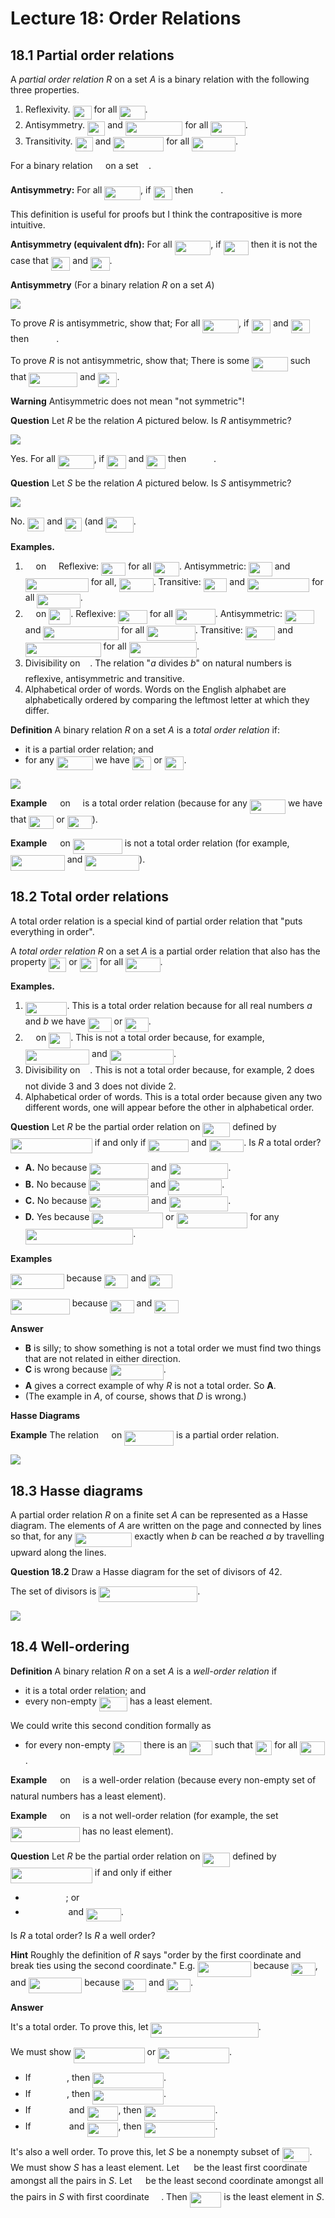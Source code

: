 # Lecture 18: Order Relations

## 18.1 Partial order relations

A _partial order relation R_ on a set _A_ is a binary relation with the
following three properties.

1. Reflexivity. <img src="/lectures/tex/7ce734238de3a1df28eef503cc25155c.svg?invert_in_darkmode&sanitize=true" align=middle width=29.98677824999999pt height=22.465723500000017pt/> for all <img src="/lectures/tex/093389674502221e9d1394082bbabd6f.svg?invert_in_darkmode&sanitize=true" align=middle width=41.10908999999999pt height=22.465723500000017pt/>.
2. Antisymmetry. <img src="/lectures/tex/b3b3425b4ba9f5f69882ea9d0c802c3f.svg?invert_in_darkmode&sanitize=true" align=middle width=28.35242024999999pt height=22.831056599999986pt/> and <img src="/lectures/tex/462ad26b0a66af148b8baa93bef3d285.svg?invert_in_darkmode&sanitize=true" align=middle width=91.58460299999999pt height=22.831056599999986pt/> for all <img src="/lectures/tex/b62c2586b691b315f9b440ae4358ed02.svg?invert_in_darkmode&sanitize=true" align=middle width=55.46977094999998pt height=22.831056599999986pt/>.
3. Transitivity. <img src="/lectures/tex/b3b3425b4ba9f5f69882ea9d0c802c3f.svg?invert_in_darkmode&sanitize=true" align=middle width=28.35242024999999pt height=22.831056599999986pt/> and <img src="/lectures/tex/58b4ec2477394924e2151ae5a91db8c7.svg?invert_in_darkmode&sanitize=true" align=middle width=80.75909984999998pt height=22.831056599999986pt/> for all <img src="/lectures/tex/5d22b101a8e05a8b7a3f72eff1d3e90a.svg?invert_in_darkmode&sanitize=true" align=middle width=69.88945754999999pt height=22.831056599999986pt/>.

For a binary relation <img src="/lectures/tex/1e438235ef9ec72fc51ac5025516017c.svg?invert_in_darkmode&sanitize=true" align=middle width=12.60847334999999pt height=22.465723500000017pt/> on a set <img src="/lectures/tex/53d147e7f3fe6e47ee05b88b166bd3f6.svg?invert_in_darkmode&sanitize=true" align=middle width=12.32879834999999pt height=22.465723500000017pt/>.

**Antisymmetry:** For all <img src="/lectures/tex/9311deac98c2602d33194f450b01649b.svg?invert_in_darkmode&sanitize=true" align=middle width=57.77001449999998pt height=22.465723500000017pt/>, if <img src="/lectures/tex/53712d99bae21b47e7c2bb25e64c6f5a.svg?invert_in_darkmode&sanitize=true" align=middle width=30.65266379999999pt height=22.465723500000017pt/> then <img src="/lectures/tex/b1185cf9f05b29c99b55c0cde01294f5.svg?invert_in_darkmode&sanitize=true" align=middle width=39.96184334999999pt height=14.15524440000002pt/>.

This definition is useful for proofs but I think the contrapositive is more
intuitive.

**Antisymmetry (equivalent dfn):** For all <img src="/lectures/tex/9311deac98c2602d33194f450b01649b.svg?invert_in_darkmode&sanitize=true" align=middle width=57.77001449999998pt height=22.465723500000017pt/>, if <img src="/lectures/tex/fefeb2f61cc8685177b0a576d3e3cb95.svg?invert_in_darkmode&sanitize=true" align=middle width=39.96184334999999pt height=22.831056599999986pt/> then it
is not the case that <img src="/lectures/tex/cd545545658252896318babb6260cb4a.svg?invert_in_darkmode&sanitize=true" align=middle width=30.65268359999999pt height=22.465723500000017pt/> and <img src="/lectures/tex/53712d99bae21b47e7c2bb25e64c6f5a.svg?invert_in_darkmode&sanitize=true" align=middle width=30.65266379999999pt height=22.465723500000017pt/>.

**Antisymmetry** (For a binary relation _R_ on a set _A_)

![](images/L18-P5.png)

To prove _R_ is antisymmetric, show that; For all <img src="/lectures/tex/9311deac98c2602d33194f450b01649b.svg?invert_in_darkmode&sanitize=true" align=middle width=57.77001449999998pt height=22.465723500000017pt/>, if <img src="/lectures/tex/cd545545658252896318babb6260cb4a.svg?invert_in_darkmode&sanitize=true" align=middle width=30.65268359999999pt height=22.465723500000017pt/> and
<img src="/lectures/tex/53712d99bae21b47e7c2bb25e64c6f5a.svg?invert_in_darkmode&sanitize=true" align=middle width=30.65266379999999pt height=22.465723500000017pt/> then <img src="/lectures/tex/b1185cf9f05b29c99b55c0cde01294f5.svg?invert_in_darkmode&sanitize=true" align=middle width=39.96184334999999pt height=14.15524440000002pt/>.

To prove _R_ is not antisymmetric, show that; There is some <img src="/lectures/tex/9311deac98c2602d33194f450b01649b.svg?invert_in_darkmode&sanitize=true" align=middle width=57.77001449999998pt height=22.465723500000017pt/> such
that <img src="/lectures/tex/9cbb1b17ffb8fb4bdca2437258ddf640.svg?invert_in_darkmode&sanitize=true" align=middle width=77.92039199999998pt height=22.831056599999986pt/> and <img src="/lectures/tex/53712d99bae21b47e7c2bb25e64c6f5a.svg?invert_in_darkmode&sanitize=true" align=middle width=30.65266379999999pt height=22.465723500000017pt/>.

**Warning** Antisymmetric does not mean "not symmetric"!

**Question** Let _R_ be the relation _A_ pictured below. Is _R_ antisymmetric?

![](images/L18-P7-1.png)

Yes. For all <img src="/lectures/tex/9311deac98c2602d33194f450b01649b.svg?invert_in_darkmode&sanitize=true" align=middle width=57.77001449999998pt height=22.465723500000017pt/>, if <img src="/lectures/tex/cd545545658252896318babb6260cb4a.svg?invert_in_darkmode&sanitize=true" align=middle width=30.65268359999999pt height=22.465723500000017pt/> and <img src="/lectures/tex/53712d99bae21b47e7c2bb25e64c6f5a.svg?invert_in_darkmode&sanitize=true" align=middle width=30.65266379999999pt height=22.465723500000017pt/> then <img src="/lectures/tex/b1185cf9f05b29c99b55c0cde01294f5.svg?invert_in_darkmode&sanitize=true" align=middle width=39.96184334999999pt height=14.15524440000002pt/>.

**Question** Let _S_ be the relation _A_ pictured below. Is _S_ antisymmetric?

![](images/L18-P7-2.png)

No. <img src="/lectures/tex/2d04e61cb98f6800037724871672eaaf.svg?invert_in_darkmode&sanitize=true" align=middle width=27.465800999999992pt height=22.465723500000017pt/> and <img src="/lectures/tex/4a29d640a7b86177b2f8fa0f4071af0a.svg?invert_in_darkmode&sanitize=true" align=middle width=27.465800999999992pt height=22.465723500000017pt/> (and <img src="/lectures/tex/ad1e0669a5d35368751260719af7dbff.svg?invert_in_darkmode&sanitize=true" align=middle width=44.748765599999984pt height=24.65753399999998pt/>.

**Examples.**

1. <img src="/lectures/tex/c85a67d18322c7784f40a29a9fd19c86.svg?invert_in_darkmode&sanitize=true" align=middle width=12.785434199999989pt height=20.908638300000003pt/> on <img src="/lectures/tex/f3e711926cecfed3003f9ae341f3d92b.svg?invert_in_darkmode&sanitize=true" align=middle width=11.87217899999999pt height=22.648391699999998pt/>
  Reflexive: <img src="/lectures/tex/c9f09401fe3eb3d79a8b6d19802264ab.svg?invert_in_darkmode&sanitize=true" align=middle width=39.29593799999999pt height=20.908638300000003pt/> for all <img src="/lectures/tex/3fdcf825afb8e2bee68b6e9fa814c29a.svg?invert_in_darkmode&sanitize=true" align=middle width=40.65247064999999pt height=22.648391699999998pt/>.
  Antisymmetric: <img src="/lectures/tex/ba7b0048fb01eb2791ba2ac6d678eade.svg?invert_in_darkmode&sanitize=true" align=middle width=37.66158164999999pt height=22.831056599999986pt/> and <img src="/lectures/tex/9647a82caadc981595d330fb91385e86.svg?invert_in_darkmode&sanitize=true" align=middle width=100.89376275pt height=22.831056599999986pt/> for all, <img src="/lectures/tex/a7339e6d81b4a0fcd2e53025c2eea2e5.svg?invert_in_darkmode&sanitize=true" align=middle width=55.013151599999986pt height=22.831056599999986pt/>.
  Transitive: <img src="/lectures/tex/ba7b0048fb01eb2791ba2ac6d678eade.svg?invert_in_darkmode&sanitize=true" align=middle width=37.66158164999999pt height=22.831056599999986pt/> and <img src="/lectures/tex/ecb43070eb29ed1df702ca095a1cadbb.svg?invert_in_darkmode&sanitize=true" align=middle width=99.37742099999997pt height=22.831056599999986pt/> for all <img src="/lectures/tex/c082e7a027ffb0e0e7ce6306c59de452.svg?invert_in_darkmode&sanitize=true" align=middle width=69.43283819999999pt height=22.831056599999986pt/>.
2. <img src="/lectures/tex/2e0145a5b0e7374cba1158796ba774c0.svg?invert_in_darkmode&sanitize=true" align=middle width=12.785434199999989pt height=20.908638300000003pt/> on <img src="/lectures/tex/20c9d513a800b81d0cff408acaf23139.svg?invert_in_darkmode&sanitize=true" align=middle width=35.11995794999999pt height=24.65753399999998pt/>.
  Reflexive: <img src="/lectures/tex/2696e0a27aac15c721a172604f213ccc.svg?invert_in_darkmode&sanitize=true" align=middle width=46.575228149999994pt height=22.465723500000017pt/> for all <img src="/lectures/tex/e8578091b2399f04bec68fe254b4c1c4.svg?invert_in_darkmode&sanitize=true" align=middle width=63.90024959999998pt height=24.65753399999998pt/>.
  Antisymmetric: <img src="/lectures/tex/3c8b983d929a7dc3bcb427bbf20e86d6.svg?invert_in_darkmode&sanitize=true" align=middle width=47.539839599999986pt height=22.465723500000017pt/> and <img src="/lectures/tex/65f60b9e9d35b23b4dfe86c8dc5a9421.svg?invert_in_darkmode&sanitize=true" align=middle width=120.65027204999998pt height=22.465723500000017pt/> for all
  <img src="/lectures/tex/43817159ba5b94273c3eeceb0dc0c324.svg?invert_in_darkmode&sanitize=true" align=middle width=77.67683549999998pt height=24.65753399999998pt/>.
  Transitive: <img src="/lectures/tex/3c8b983d929a7dc3bcb427bbf20e86d6.svg?invert_in_darkmode&sanitize=true" align=middle width=47.539839599999986pt height=22.465723500000017pt/> and <img src="/lectures/tex/dc49ca2084cfb10a10c083e60d3030a8.svg?invert_in_darkmode&sanitize=true" align=middle width=120.87734504999999pt height=22.465723500000017pt/> for
  all <img src="/lectures/tex/7719a7890072057ed4ff861de545af9b.svg?invert_in_darkmode&sanitize=true" align=middle width=108.36970154999999pt height=24.65753399999998pt/>.
3. Divisibility on <img src="/lectures/tex/4fd661cfefdf4318d1aa35fb483796b2.svg?invert_in_darkmode&sanitize=true" align=middle width=11.87217899999999pt height=22.648391699999998pt/>.
  The relation "_a_ divides _b_" on natural numbers is reflexive, antisymmetric
  and transitive.
4. Alphabetical order of words.
  Words on the English alphabet are alphabetically ordered by comparing the
  leftmost letter at which they differ.

**Definition** A binary relation _R_ on a set _A_ is a _total order relation_
if:

- it is a partial order relation; and
- for any <img src="/lectures/tex/9311deac98c2602d33194f450b01649b.svg?invert_in_darkmode&sanitize=true" align=middle width=57.77001449999998pt height=22.465723500000017pt/> we have <img src="/lectures/tex/cd545545658252896318babb6260cb4a.svg?invert_in_darkmode&sanitize=true" align=middle width=30.65268359999999pt height=22.465723500000017pt/> or <img src="/lectures/tex/53712d99bae21b47e7c2bb25e64c6f5a.svg?invert_in_darkmode&sanitize=true" align=middle width=30.65266379999999pt height=22.465723500000017pt/>.

![](images/L18-P9.png)

**Example** <img src="/lectures/tex/c85a67d18322c7784f40a29a9fd19c86.svg?invert_in_darkmode&sanitize=true" align=middle width=12.785434199999989pt height=20.908638300000003pt/> on <img src="/lectures/tex/f3e711926cecfed3003f9ae341f3d92b.svg?invert_in_darkmode&sanitize=true" align=middle width=11.87217899999999pt height=22.648391699999998pt/> is a total order relation (because for any
<img src="/lectures/tex/5de81020d9195d45c724e07c5f78636a.svg?invert_in_darkmode&sanitize=true" align=middle width=57.313395149999984pt height=22.648391699999998pt/> we have that <img src="/lectures/tex/cdfb20e63b6a1d9e6315da9104a271e9.svg?invert_in_darkmode&sanitize=true" align=middle width=39.96184334999999pt height=20.908638300000003pt/> or <img src="/lectures/tex/ae34727a0b1c0584abd914efe4294a26.svg?invert_in_darkmode&sanitize=true" align=middle width=39.96182519999999pt height=20.908638300000003pt/>).

**Example** <img src="/lectures/tex/2e0145a5b0e7374cba1158796ba774c0.svg?invert_in_darkmode&sanitize=true" align=middle width=12.785434199999989pt height=20.908638300000003pt/> on <img src="/lectures/tex/4b7a9696f7ae0fe4556882e908fe1e20.svg?invert_in_darkmode&sanitize=true" align=middle width=78.95559209999999pt height=24.65753399999998pt/> is not a total order relation (for
example, <img src="/lectures/tex/a3f06086efb289f29dbb02b66f700af3.svg?invert_in_darkmode&sanitize=true" align=middle width=86.7579801pt height=24.65753399999998pt/> and <img src="/lectures/tex/d461b96d777f12ca8f1c2a9343815960.svg?invert_in_darkmode&sanitize=true" align=middle width=86.7579801pt height=24.65753399999998pt/>).

## 18.2 Total order relations

A total order relation is a special kind of partial order relation that "puts
everything in order".

A _total order relation R_ on a set _A_ is a partial order relation that also
has the property <img src="/lectures/tex/b3b3425b4ba9f5f69882ea9d0c802c3f.svg?invert_in_darkmode&sanitize=true" align=middle width=28.35242024999999pt height=22.831056599999986pt/> or <img src="/lectures/tex/2549cc2462a00bf6823b401cd651d088.svg?invert_in_darkmode&sanitize=true" align=middle width=28.35242024999999pt height=22.831056599999986pt/> for all <img src="/lectures/tex/b62c2586b691b315f9b440ae4358ed02.svg?invert_in_darkmode&sanitize=true" align=middle width=55.46977094999998pt height=22.831056599999986pt/>.

**Examples.**

1. <img src="/lectures/tex/1af17265e819031033c1ab7d26c362d8.svg?invert_in_darkmode&sanitize=true" align=middle width=66.66669734999999pt height=22.831056599999986pt/>.
  This is a total order relation because for all real numbers _a_ and _b_ we
  have <img src="/lectures/tex/ba7b0048fb01eb2791ba2ac6d678eade.svg?invert_in_darkmode&sanitize=true" align=middle width=37.66158164999999pt height=22.831056599999986pt/> or <img src="/lectures/tex/307059ed570a9ed96829de9a48229299.svg?invert_in_darkmode&sanitize=true" align=middle width=37.66158164999999pt height=22.831056599999986pt/>.
2. <img src="/lectures/tex/2e0145a5b0e7374cba1158796ba774c0.svg?invert_in_darkmode&sanitize=true" align=middle width=12.785434199999989pt height=20.908638300000003pt/> on <img src="/lectures/tex/20c9d513a800b81d0cff408acaf23139.svg?invert_in_darkmode&sanitize=true" align=middle width=35.11995794999999pt height=24.65753399999998pt/>.
  This is not a total order because, for example, <img src="/lectures/tex/656b2ff0ea36487397cb387d66f178e6.svg?invert_in_darkmode&sanitize=true" align=middle width=102.28307264999998pt height=24.65753399999998pt/> and <img src="/lectures/tex/2e9fd10f1fce4a3a386b069064ec56f1.svg?invert_in_darkmode&sanitize=true" align=middle width=102.28307264999998pt height=24.65753399999998pt/>.
3. Divisibility on <img src="/lectures/tex/4fd661cfefdf4318d1aa35fb483796b2.svg?invert_in_darkmode&sanitize=true" align=middle width=11.87217899999999pt height=22.648391699999998pt/>.
  This is not a total order because, for example, 2 does not divide 3 and 3 does
  not divide 2.
4. Alphabetical order of words.
  This is a total order because given any two different words, one will appear
  before the other in alphabetical order.

**Question** Let _R_ be the partial order relation on <img src="/lectures/tex/ce776e8922ac6742f6d9f65ee7a0260c.svg?invert_in_darkmode&sanitize=true" align=middle width=43.835549999999984pt height=22.648391699999998pt/> defined by <img src="/lectures/tex/832c187a4f3bbd99e80d92ed1b04d93e.svg?invert_in_darkmode&sanitize=true" align=middle width=130.88889659999998pt height=24.65753399999998pt/> if and only if <img src="/lectures/tex/203dae99c9f8bbc1283106b2242316ac.svg?invert_in_darkmode&sanitize=true" align=middle width=64.7108385pt height=20.908638300000003pt/> and
<img src="/lectures/tex/5584a2562bacc09118d1d6bde7cc40c0.svg?invert_in_darkmode&sanitize=true" align=middle width=55.57839044999998pt height=20.908638300000003pt/>. Is _R_ a total order?

- **A.** No because <img src="/lectures/tex/7c731eac831b1fb3a22ba08d982a20da.svg?invert_in_darkmode&sanitize=true" align=middle width=94.80013784999998pt height=24.65753399999998pt/> and <img src="/lectures/tex/f6ea2757be4a8bce333642eb8e0de94f.svg?invert_in_darkmode&sanitize=true" align=middle width=94.80013784999998pt height=24.65753399999998pt/>.
- **B.** No because <img src="/lectures/tex/bb0f3f38b9a476f7c937dd156a209511.svg?invert_in_darkmode&sanitize=true" align=middle width=94.80013784999998pt height=24.65753399999998pt/> and <img src="/lectures/tex/fe15967adb9fcfb4784efcacd728944e.svg?invert_in_darkmode&sanitize=true" align=middle width=85.66794059999998pt height=24.65753399999998pt/>.
- **C.** No because <img src="/lectures/tex/7f16a0402b134fc0ba241f72719f8d82.svg?invert_in_darkmode&sanitize=true" align=middle width=94.80013784999998pt height=24.65753399999998pt/> and <img src="/lectures/tex/915832aafbdec321bdefdbc6bff1d295.svg?invert_in_darkmode&sanitize=true" align=middle width=94.80013784999998pt height=24.65753399999998pt/>.
- **D.** Yes because <img src="/lectures/tex/2a74896720f309787db4c308e753abed.svg?invert_in_darkmode&sanitize=true" align=middle width=113.77684395pt height=24.65753399999998pt/> or <img src="/lectures/tex/e3899bebf24d105e0957e53a22abffe8.svg?invert_in_darkmode&sanitize=true" align=middle width=113.77684395pt height=24.65753399999998pt/> for any
  <img src="/lectures/tex/e5c2987d6d406df116aae29f19e1cd12.svg?invert_in_darkmode&sanitize=true" align=middle width=172.40094464999996pt height=24.65753399999998pt/>.

**Examples**

<img src="/lectures/tex/58e81488776ea7e44c61499ada55873b.svg?invert_in_darkmode&sanitize=true" align=middle width=85.66794059999998pt height=24.65753399999998pt/> because <img src="/lectures/tex/a6e179dc0b6448a498b7af9b7618c08d.svg?invert_in_darkmode&sanitize=true" align=middle width=38.35605014999999pt height=21.18721440000001pt/> and <img src="/lectures/tex/1891f217e800522594f54d181731aa2f.svg?invert_in_darkmode&sanitize=true" align=middle width=38.35605014999999pt height=21.18721440000001pt/>

<img src="/lectures/tex/68c23e6e43af698124188f2812a3bace.svg?invert_in_darkmode&sanitize=true" align=middle width=94.80013784999998pt height=24.65753399999998pt/> because <img src="/lectures/tex/a6e179dc0b6448a498b7af9b7618c08d.svg?invert_in_darkmode&sanitize=true" align=middle width=38.35605014999999pt height=21.18721440000001pt/> and <img src="/lectures/tex/b83e51643a30df7e8e04416f833e6515.svg?invert_in_darkmode&sanitize=true" align=middle width=38.35605014999999pt height=21.18721440000001pt/>

**Answer**

- **B** is silly; to show something is not a total order we must find two things
  that are not related in either direction.
- **C** is wrong because <img src="/lectures/tex/2d293a9dc449f7c20beeaeac081ed697.svg?invert_in_darkmode&sanitize=true" align=middle width=85.66794059999998pt height=24.65753399999998pt/>.
- **A** gives a correct example of why _R_ is not a total order. So **A**.
- (The example in _A_, of course, shows that _D_ is wrong.)

**Hasse Diagrams**

**Example** The relation <img src="/lectures/tex/2e0145a5b0e7374cba1158796ba774c0.svg?invert_in_darkmode&sanitize=true" align=middle width=12.785434199999989pt height=20.908638300000003pt/> on <img src="/lectures/tex/4b7a9696f7ae0fe4556882e908fe1e20.svg?invert_in_darkmode&sanitize=true" align=middle width=78.95559209999999pt height=24.65753399999998pt/> is a partial order
relation.

![](images/L18-P12.png)

## 18.3 Hasse diagrams

A partial order relation _R_ on a finite set _A_ can be represented as a Hasse
diagram. The elements of _A_ are written on the page and connected by lines so
that, for any <img src="/lectures/tex/777184b48e887e904672a8e6f1912fd0.svg?invert_in_darkmode&sanitize=true" align=middle width=91.12807439999999pt height=22.831056599999986pt/> exactly when _b_ can be reached _a_ by travelling
upward along the lines.

**Question 18.2** Draw a Hasse diagram for the set of divisors of 42.

The set of divisors is <img src="/lectures/tex/e0899890af11cf977fae13b9054f6c1e.svg?invert_in_darkmode&sanitize=true" align=middle width=157.99090395pt height=24.65753399999998pt/>.

![](images/L18-P15.png)

## 18.4 Well-ordering

**Definition** A binary relation _R_ on a set _A_ is a _well-order relation_ if

- it is a total order relation; and
- every non-empty <img src="/lectures/tex/f84226988196caacb95dc69e34b908e2.svg?invert_in_darkmode&sanitize=true" align=middle width=45.27381209999999pt height=22.465723500000017pt/> has a least element.

We could write this second condition formally as

- for every non-empty <img src="/lectures/tex/f84226988196caacb95dc69e34b908e2.svg?invert_in_darkmode&sanitize=true" align=middle width=45.27381209999999pt height=22.465723500000017pt/> there is an <img src="/lectures/tex/71b1cec03aa35e1c2f633d88a650177f.svg?invert_in_darkmode&sanitize=true" align=middle width=36.346884749999994pt height=22.831056599999986pt/> such that <img src="/lectures/tex/82de8ecdb13a011b7113261d716d6e61.svg?invert_in_darkmode&sanitize=true" align=middle width=26.48603924999999pt height=22.831056599999986pt/> for
  all <img src="/lectures/tex/41397055d802d022679d7ff39e996b08.svg?invert_in_darkmode&sanitize=true" align=middle width=39.76774559999999pt height=22.465723500000017pt/>.

**Example** <img src="/lectures/tex/c85a67d18322c7784f40a29a9fd19c86.svg?invert_in_darkmode&sanitize=true" align=middle width=12.785434199999989pt height=20.908638300000003pt/> on <img src="/lectures/tex/4fd661cfefdf4318d1aa35fb483796b2.svg?invert_in_darkmode&sanitize=true" align=middle width=11.87217899999999pt height=22.648391699999998pt/> is a well-order relation (because every
non-empty set of natural numbers has a least element).

**Example** <img src="/lectures/tex/c85a67d18322c7784f40a29a9fd19c86.svg?invert_in_darkmode&sanitize=true" align=middle width=12.785434199999989pt height=20.908638300000003pt/> on <img src="/lectures/tex/f3e711926cecfed3003f9ae341f3d92b.svg?invert_in_darkmode&sanitize=true" align=middle width=11.87217899999999pt height=22.648391699999998pt/> is a not well-order relation (for example,
the set <img src="/lectures/tex/4c5d28b2939ac320382eded62adc06aa.svg?invert_in_darkmode&sanitize=true" align=middle width=111.02697374999998pt height=24.65753399999998pt/> has no least element).

**Question** Let _R_ be the partial order relation on <img src="/lectures/tex/ce776e8922ac6742f6d9f65ee7a0260c.svg?invert_in_darkmode&sanitize=true" align=middle width=43.835549999999984pt height=22.648391699999998pt/> defined by <img src="/lectures/tex/832c187a4f3bbd99e80d92ed1b04d93e.svg?invert_in_darkmode&sanitize=true" align=middle width=130.88889659999998pt height=24.65753399999998pt/> if and only if either

- <img src="/lectures/tex/c91738401671622890e7ff2236833a3d.svg?invert_in_darkmode&sanitize=true" align=middle width=64.7108385pt height=17.723762100000005pt/>; or
- <img src="/lectures/tex/2d7df1147accb2ea250ba74bf5134666.svg?invert_in_darkmode&sanitize=true" align=middle width=64.7108385pt height=14.15524440000002pt/> and <img src="/lectures/tex/5584a2562bacc09118d1d6bde7cc40c0.svg?invert_in_darkmode&sanitize=true" align=middle width=55.57839044999998pt height=20.908638300000003pt/>.

Is _R_ a total order? Is _R_ a well order?

**Hint** Roughly the definition of _R_ says "order by the first coordinate and
break ties using the second coordinate." E.g. <img src="/lectures/tex/7bacc7c5c2a2e4ac57e405b5fa49e904.svg?invert_in_darkmode&sanitize=true" align=middle width=85.66794059999998pt height=24.65753399999998pt/> because <img src="/lectures/tex/2a30a71e20603be89a903cdc2d36feb6.svg?invert_in_darkmode&sanitize=true" align=middle width=38.35605014999999pt height=21.18721440000001pt/>, and
<img src="/lectures/tex/344aca7f11eb7fb8a20fa18cf41aa077.svg?invert_in_darkmode&sanitize=true" align=middle width=85.66794059999998pt height=24.65753399999998pt/> because <img src="/lectures/tex/b8eae14eae6b180420216a89fbdda055.svg?invert_in_darkmode&sanitize=true" align=middle width=38.35605014999999pt height=21.18721440000001pt/> and <img src="/lectures/tex/ae9cea67954b41bf1d5fea656e5524c2.svg?invert_in_darkmode&sanitize=true" align=middle width=38.35605014999999pt height=21.18721440000001pt/>.

**Answer**

It's a total order. To prove this, let <img src="/lectures/tex/51e2b37b8e450e4df4dd047827d39516.svg?invert_in_darkmode&sanitize=true" align=middle width=172.40094464999996pt height=24.65753399999998pt/>.

We must show <img src="/lectures/tex/15df66f173c9549aade2ca38ffe260de.svg?invert_in_darkmode&sanitize=true" align=middle width=113.77684395pt height=24.65753399999998pt/> or <img src="/lectures/tex/2e33e9ad91a036dec033ce1371724e61.svg?invert_in_darkmode&sanitize=true" align=middle width=113.77684395pt height=24.65753399999998pt/>.

- If <img src="/lectures/tex/33b158c545d4d00926d5c839cee1218b.svg?invert_in_darkmode&sanitize=true" align=middle width=53.22294449999998pt height=17.723762100000005pt/>, then <img src="/lectures/tex/15df66f173c9549aade2ca38ffe260de.svg?invert_in_darkmode&sanitize=true" align=middle width=113.77684395pt height=24.65753399999998pt/>.
- If <img src="/lectures/tex/8e0262db857df2bf582eb121d70ff28f.svg?invert_in_darkmode&sanitize=true" align=middle width=53.22294449999998pt height=17.723762100000005pt/>, then <img src="/lectures/tex/2e33e9ad91a036dec033ce1371724e61.svg?invert_in_darkmode&sanitize=true" align=middle width=113.77684395pt height=24.65753399999998pt/>.
- If <img src="/lectures/tex/c766b2df71bcf9d7d1efad54fff4dd17.svg?invert_in_darkmode&sanitize=true" align=middle width=53.22294449999998pt height=14.15524440000002pt/> and <img src="/lectures/tex/74ea10d280bc926b2d3d732e4929f7a9.svg?invert_in_darkmode&sanitize=true" align=middle width=49.954230149999994pt height=22.831056599999986pt/>, then <img src="/lectures/tex/5501828e94983c1f37d15705d23bc3fe.svg?invert_in_darkmode&sanitize=true" align=middle width=113.77684395pt height=24.65753399999998pt/>.
- If <img src="/lectures/tex/c766b2df71bcf9d7d1efad54fff4dd17.svg?invert_in_darkmode&sanitize=true" align=middle width=53.22294449999998pt height=14.15524440000002pt/> and <img src="/lectures/tex/557e76b1e3ae759d835f5e673e802a6e.svg?invert_in_darkmode&sanitize=true" align=middle width=49.954230149999994pt height=22.831056599999986pt/>, then <img src="/lectures/tex/2c6962c1898c0e253aa53db60052bca1.svg?invert_in_darkmode&sanitize=true" align=middle width=113.77684395pt height=24.65753399999998pt/>.

It's also a well order. To prove this, let _S_ be a nonempty subset of
<img src="/lectures/tex/ad92ad37f0d196e080c1ecb48b2f6e9a.svg?invert_in_darkmode&sanitize=true" align=middle width=43.835549999999984pt height=22.648391699999998pt/>. We must show _S_ has a least element. Let <img src="/lectures/tex/007094eee0f16d09ce121fc2ba8e7107.svg?invert_in_darkmode&sanitize=true" align=middle width=15.24170009999999pt height=14.15524440000002pt/>
be the least first coordinate amongst all the pairs in _S_. Let <img src="/lectures/tex/ea8adcd8cf746feb94319864409cdc74.svg?invert_in_darkmode&sanitize=true" align=middle width=13.60734374999999pt height=22.831056599999986pt/> be the
least second coordinate amongst all the pairs in _S_ with first coordinate
<img src="/lectures/tex/007094eee0f16d09ce121fc2ba8e7107.svg?invert_in_darkmode&sanitize=true" align=middle width=15.24170009999999pt height=14.15524440000002pt/>. Then <img src="/lectures/tex/ee7b4f1156151ec62e9bad294ff02710.svg?invert_in_darkmode&sanitize=true" align=middle width=50.58418694999999pt height=24.65753399999998pt/> is the least element in _S_.
